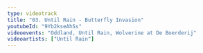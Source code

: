 ```yaml
---
type: videotrack
title: "03. Until Rain - Butterfly Invasion"
youtubeId: "9Yb2kseAhSs"
videoevents: "Oddland, Until Rain, Wolverine at De Boerderij"
videoartists: ["Until Rain"]
---
```

